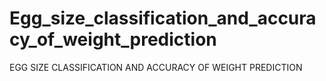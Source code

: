 # Egg_size_classification_and_accuracy_of_weight_prediction
EGG SIZE CLASSIFICATION AND ACCURACY OF WEIGHT PREDICTION
